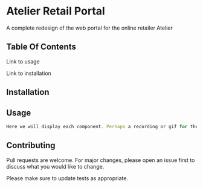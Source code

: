 # Atelier Retail Portal 

A complete redesign of the web portal for the online retailer Atelier

## Table Of Contents

Link to usage

Link to installation


## Installation

## Usage

```javascript
Here we will display each component. Perhaps a recording or gif for the visually inclined

```



## Contributing
Pull requests are welcome. For major changes, please open an issue first to discuss what you would like to change.

Please make sure to update tests as appropriate.
